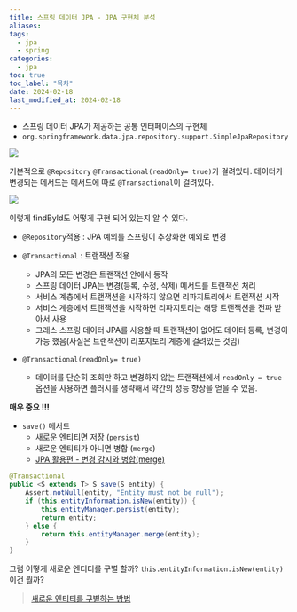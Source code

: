 ```yaml
---
title: 스프링 데이터 JPA - JPA 구현체 분석
aliases: 
tags:
  - jpa
  - spring
categories:
  - jpa
toc: true
toc_label: "목차" 
date: 2024-02-18
last_modified_at: 2024-02-18
---
```

- 스프링 데이터 JPA가 제공하는 공통 인터페이스의 구현체
- `org.springframework.data.jpa.repository.support.SimpleJpaRepository`

![](https://i.imgur.com/cA3R93r.png)

기본적으로 `@Repository` `@Transactional(readOnly= true)`가 걸려있다. 
데이터가 변경되는 메서드는 메서드에 따로 `@Transactional`이 걸려있다.

![](https://i.imgur.com/SMA7VAC.png)

이렇게 findById도 어떻게 구현 되어 있는지 알 수 있다.

- `@Repository`적용 : JPA 예외를 스프링이 추상화한 예외로 변경
- `@Transactional` :  트랜잭션 적용
	- JPA의 모든 변경은 트랜잭션 안에서 동작
	- 스프링 데이터 JPA는 변경(등록, 수정, 삭제) 메서드를 트랜잭션 처리
	- 서비스 계층에서 트랜잭션을 시작하지 않으면 리파지토리에서 트랜잭션 시작
	- 서비스 계층에서 트랜잭션을 시작하면 리파지토리는 해당 트랜잭션을 전파 받아서 사용
	- 그래스 스프링 데이터 JPA를 사용할 때 트랜잭션이 없어도 데이터 등록, 변경이 가능 했음(사실은 트랜잭션이 리포지토리 계층에 걸려있는 것임)

- `@Transactional(readOnly= true)`
	- 데이터를 단순히 조회만 하고 변경하지 않는 트랜잭션에서 `readOnly = true`옵션을 사용하면 플러시를 생략해서 약간의 성능 향상을 얻을 수 있음.

**매우 중요 !!!**
- `save()` 메서드
	- 새로운 엔티티면 저장 (`persist`)
	- 새로운 엔티티가 아니면 병합 (`merge`)
	- [JPA 활용편 - 변경 감지와 병합(merge)](https://iamminseongkim.github.io/jpa/%EB%B3%80%EA%B2%BD-%EA%B0%90%EC%A7%80%EC%99%80-%EB%B3%91%ED%95%A9(merge)/)
```java
@Transactional  
public <S extends T> S save(S entity) {  
    Assert.notNull(entity, "Entity must not be null");  
    if (this.entityInformation.isNew(entity)) {  
        this.entityManager.persist(entity);  
        return entity;  
    } else {  
        return this.entityManager.merge(entity);  
    }  
}
```


그럼 어떻게 새로운 엔티티를 구별 할까? `this.entityInformation.isNew(entity)`이건 뭘까?

> [새로운 엔티티를 구별하는 방법]()

